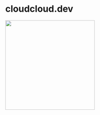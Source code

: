 # cloudcloud.dev

<a href="https://www.cloudcloud.dev" target="_blank"><img src="https://media.giphy.com/media/Vuw9m5wXviFIQ/source.gif" width="280" height="auto" /></a>

